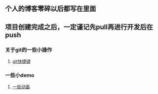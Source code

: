 个人的博客零碎以后都写在里面
-----------------------------------
## 项目创建完成之后，一定谨记先pull再进行开发后在push

### 关于git的一些小操作
1. [git快捷键](git-method/git.md)

### 一些小demo
1. [一些动画](demo/demo.md)
